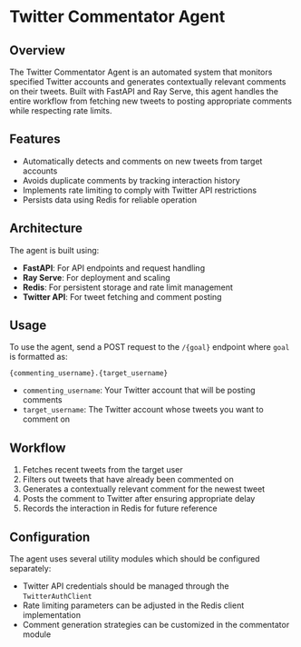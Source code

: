 # Twitter Commentator Agent

## Overview
The Twitter Commentator Agent is an automated system that monitors specified Twitter accounts and generates contextually relevant comments on their tweets. Built with FastAPI and Ray Serve, this agent handles the entire workflow from fetching new tweets to posting appropriate comments while respecting rate limits.

## Features
- Automatically detects and comments on new tweets from target accounts
- Avoids duplicate comments by tracking interaction history
- Implements rate limiting to comply with Twitter API restrictions
- Persists data using Redis for reliable operation

## Architecture
The agent is built using:
- **FastAPI**: For API endpoints and request handling
- **Ray Serve**: For deployment and scaling
- **Redis**: For persistent storage and rate limit management
- **Twitter API**: For tweet fetching and comment posting

## Usage
To use the agent, send a POST request to the `/{goal}` endpoint where `goal` is formatted as:

```
{commenting_username}.{target_username}
```

- `commenting_username`: Your Twitter account that will be posting comments
- `target_username`: The Twitter account whose tweets you want to comment on

## Workflow
1. Fetches recent tweets from the target user
2. Filters out tweets that have already been commented on
3. Generates a contextually relevant comment for the newest tweet
4. Posts the comment to Twitter after ensuring appropriate delay
5. Records the interaction in Redis for future reference


## Configuration
The agent uses several utility modules which should be configured separately:
- Twitter API credentials should be managed through the `TwitterAuthClient`
- Rate limiting parameters can be adjusted in the Redis client implementation
- Comment generation strategies can be customized in the commentator module